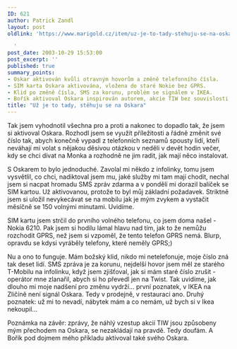 ```yaml
---
ID: 621
author: Patrick Zandl
layout: post
oldlink: 'https://www.marigold.cz/item/uz-je-to-tady-stehuju-se-na-oskara

  '
post_date: 2003-10-29 15:53:00
post_excerpt: ''
published: true
summary_points:
- Oskar aktivován kvůli otravným hovorům a změně telefonního čísla.
- SIM karta Oskara aktivována, vložena do staré Nokie bez GPRS.
- Klid po změně čísla, SMS za korunu, problém se signálem v IKEA.
- Bořík aktivoval Oskara inspirován autorem, akcie TIW bez souvislosti.
title: "Už je to tady, stěhuju se na Oskara"
---
```


<p>
Tak jsem vyhodnotil všechna pro a proti a nakonec to dopadlo tak, že jsem si aktivoval Oskara. Rozhodl jsem se využít příležitosti a řádně změnit své číslo tak, abych konečně vypadl z telefonních seznamů spousty lidí, kteří neváhají mi volat s nějakou děsivou otázkou v neděli v devět hodin večer, kdy se chci dívat na Monka a rozhodně ne jim radit, jak mají něco instalovat. </p>

<p>
S Oskarem to bylo jednoduché. Zavolal mi někdo z infolinky, tomu jsem vysvětlil, co chci, nadiktoval jsem mu, jaké služby mi tam mají chodit, nechal jsem si nacpat hromadu SMS zpráv zdarma a v pondělí mi dorazil balíček se SIM kartou. Už aktivovanou, protože to byl můj základní požadavek. Striktně jsem si uložil nevykecávat se na mobilu jak je mým zvykem a vystačit měsíčně se 150 volnými minutami. Uvidíme. </p>

<p>
SIM kartu jsem strčil do prvního volného telefonu, co jsem doma našel - Nokia 6210. Pak jsem si hodilu lámal hlavu nad tím, jak to že nemůžu rozchodit GPRS, než jsem si vzpoměl, že tento telefon GPRS nemá. Blurp, opravdu se kdysi vyráběly telefony, které neměly GPRS;)</p>

<p>
Nu a ono to funguje. Mám božský klid, nikdo mi netelefonuje, moje číslo zná tak deset lidí. SMS zpráva je za korunu, nejdelší hovor jsem měl ze starého T-Mobilu na infolinku, když jsem zjišťoval, jak si mám staré číslo zrušit - operátor mne zlanařil, abych si ho převedl jen na Twist. Tak uvidíme, jak dlouho mi moje nadšení pro změnu&#160;vydrží... první poznatek, v IKEA na Zličíně&#160;není signál Oskara. Tedy v prodejně, v restauraci ano. Druhý poznatek: už mi to nevadí, nábytek mám a co nemám, už bych si v Ikea nekoupil...</p>

<p>
Poznámka na závěr: zprávy, že náhlý vzestup akcií TIW jsou způsobeny mým přechodem na Oskara, se nezakládají na pravdě. Tedy doufám. A Bořík pod dojmem mého příkladu aktivoval také svého Oskara.</p>